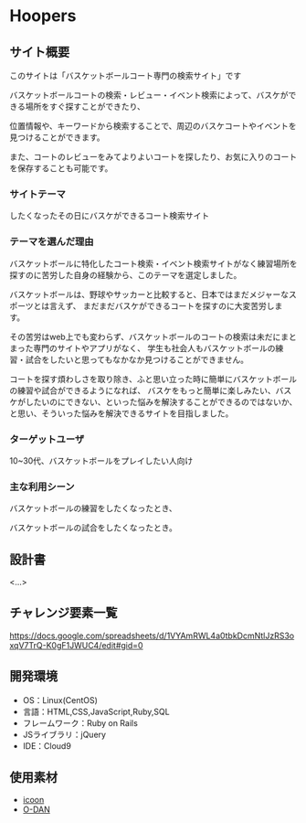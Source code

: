 # Hoopers


## サイト概要
このサイトは「バスケットボールコート専門の検索サイト」です


バスケットボールコートの検索・レビュー・イベント検索によって、バスケができる場所をすぐ探すことができたり、


位置情報や、キーワードから検索することで、周辺のバスケコートやイベントを見つけることができます。


また、コートのレビューをみてよりよいコートを探したり、お気に入りのコートを保存することも可能です。


### サイトテーマ
したくなったその日にバスケができるコート検索サイト

### テーマを選んだ理由
バスケットボールに特化したコート検索・イベント検索サイトがなく練習場所を探すのに苦労した自身の経験から、このテーマを選定しました。


バスケットボールは、野球やサッカーと比較すると、日本ではまだメジャーなスポーツとは言えず、
まだまだバスケができるコートを探すのに大変苦労します。


その苦労はweb上でも変わらず、バスケットボールのコートの検索は未だにまとまった専門のサイトやアプリがなく、
学生も社会人もバスケットボールの練習・試合をしたいと思ってもなかなか見つけることができません。


コートを探す煩わしさを取り除き、ふと思い立った時に簡単にバスケットボールの練習や試合ができるようになれば、
バスケをもっと簡単に楽しみたい、バスケがしたいのにできない、といった悩みを解決することができるのではないか、
と思い、そういった悩みを解決できるサイトを目指しました。



### ターゲットユーザ
10~30代、バスケットボールをプレイしたい人向け

### 主な利用シーン
バスケットボールの練習をしたくなったとき、


バスケットボールの試合をしたくなったとき。


## 設計書
<...>

## チャレンジ要素一覧
https://docs.google.com/spreadsheets/d/1VYAmRWL4a0tbkDcmNtlJzRS3oxqV7TrQ-K0gF1JWUC4/edit#gid=0

## 開発環境
- OS：Linux(CentOS)
- 言語：HTML,CSS,JavaScript,Ruby,SQL
- フレームワーク：Ruby on Rails
- JSライブラリ：jQuery
- IDE：Cloud9

## 使用素材
- [icoon](https://icooon-mono.com/)
- [O-DAN](https://o-dan.net/ja/)
